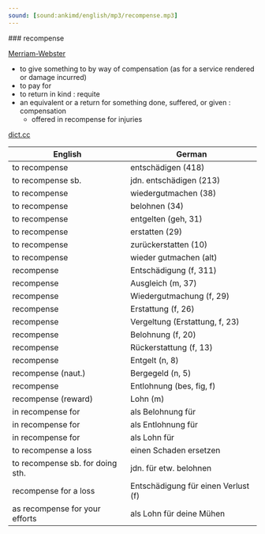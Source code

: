 ```yaml
---
sound: [sound:ankimd/english/mp3/recompense.mp3]
---
```


\### recompense

[Merriam-Webster](https://www.merriam-webster.com/dictionary/recompense)

- to give something to by way of compensation (as for a service rendered or damage incurred)
- to pay for
- to return in kind : requite
- an equivalent or a return for something done, suffered, or given : compensation
    - offered in recompense for injuries

[dict.cc](https://www.dict.cc/recompense)

| English        | German       |
| -------------- | ------------ |
| to recompense | entschädigen (418) |
| to recompense sb. | jdn. entschädigen (213) |
| to recompense | wiedergutmachen (38) |
| to recompense | belohnen (34) |
| to recompense | entgelten (geh, 31) |
| to recompense | erstatten (29) |
| to recompense | zurückerstatten (10) |
| to recompense | wieder gutmachen (alt) |
| recompense | Entschädigung (f, 311) |
| recompense | Ausgleich (m, 37) |
| recompense | Wiedergutmachung (f, 29) |
| recompense | Erstattung (f, 26) |
| recompense | Vergeltung (Erstattung, f, 23) |
| recompense | Belohnung (f, 20) |
| recompense | Rückerstattung (f, 13) |
| recompense | Entgelt (n, 8) |
| recompense (naut.) | Bergegeld (n, 5) |
| recompense | Entlohnung (bes, fig, f) |
| recompense (reward) | Lohn (m) |
| in recompense for | als Belohnung für |
| in recompense for | als Entlohnung für |
| in recompense for | als Lohn für |
| to recompense a loss | einen Schaden ersetzen |
| to recompense sb. for doing sth. | jdn. für etw. belohnen |
| recompense for a loss | Entschädigung für einen Verlust (f) |
| as recompense for your efforts | als Lohn für deine Mühen |
